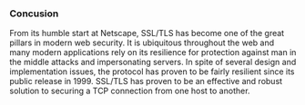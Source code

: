 ### Concusion
From its humble start at Netscape, SSL/TLS has become one of the great pillars
in modern web security.  It is ubiquitous throughout the web and many modern
applications rely on its resilience for protection against man in the middle
attacks and impersonating servers. In spite of several design and
implementation issues, the protocol has proven to be fairly resilient since its
public release in 1999.  SSL/TLS has proven to be an effective and robust
solution to securing a TCP connection from one host to another. 
